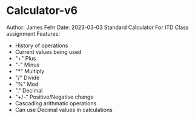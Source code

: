 # Calculator-v6
Author: James Fehr
Date: 2023-03-03
Standard Calculator
For ITD Class assignment
Features:
- History of operations
- Current values being used
- "+" Plus
- "-" Minus
- "*" Multiply
- "/" Divide
- "%" Mod
- "." Decimal
- "+/-" Positive/Negative change
- Cascading arithmatic operations
- Can use Decimal values in calculations
